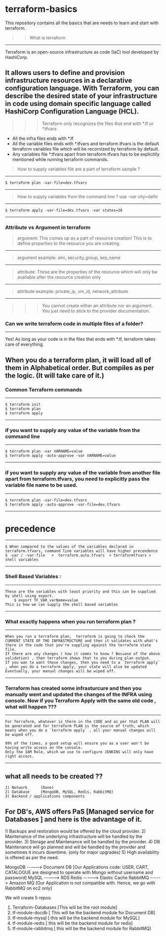 # terraform-basics

This repository contains all the basics that are needs to learn and start with terraform.

>> What is terraform

---
Terraform is an open-source infrastructure as code (IaC) tool developed by HashiCorp. 

It allows users to define and provision infrastructure resources in a declarative configuration language. With Terraform, you can describe the desired state of your infrastructure in code using domain specific language called HashiCorp Configuration Language (HCL).
---

>>> Terraform only recognizes the files that end with *.tf or *.tfvars

* All the infra files ends with *.tf
* All the variable files ends with *.tfvars and terraform.tfvars is the default terraform variables file which will be recornized by terraform by default.
* Any variables file *.tfvars apart from terraform.tfvars has to be explicitily mentioned while running terraform commands.

> How to supply variables file are a part of terraform sample ?

---
    $ terraform plan -var-file=dev.tfvars
---

> How to supply variables from the command line ? use -var city=delhi

---
    $ terraform apply -var-file=dev.tfvars -var states=28
---

### Attribute vs Argument in terraform

> argument: This comes up as a part of resource creation! This is to define properties to the resource you are creating.
----
> argument example: ami, security_group, key_name
---

> attribute: These are the properties of the resource which will only be available after the resource creation only
----
> attribute example: private_ip, vm_id, network_attribute
----


>>> You cannot create either an attribute nor an argument. You just need to stick to the provider documentation. 

### Can we write terraform code in multiple files of a folder?

---
Yes! As long as your code is in the files that ends with *.tf, terraform takes care of everything.

When you do a terraform plan, it will load all of them in Alphabetical order. But compiles as per the logic. (It will take care of it.)
----

### Common Terraform commands

---
    $ terraform init
    $ terraform plan
    $ terraform apply
---

### if you want to supply any value of the variable from the command line

---
    $ terraform plan -var VARNAME=value 
    $ terraform apply -auto-approve -var VARNAME=value 
---

### if you want to supply any value of the variable from another file apart from terraform.tfvars, you need to explicitly pass the variable file name to be used.

---
    $ terraform plan -var-file=dev.tfvars
    $ terraform apply -auto-approve -var-file=dev.tfvars
---

# precedence
---
    $ When compared to the values of the variables declared in terraform.tfvars, command line variables will have higher precendence
    $ -var / -var-file   >  terraform.auto.tfvars  > terraformtfvars > shell variables
---

### Shell Based Variables :

---
    These are the variables with least priority and this can be supplied by shell using export.
        $ export TF_VAR_varName=value  
    This is how we can supply the shell based variables
---

### What exactly happens when you run terraform plan ?

---
    When you run a terraform plan,  terraform is going to check the CURRENT STATE OF THE INFRASTRUCTURE and then it validates with what's there in the code that you're suppling against the terraform state file.
    If there are any changes ( how it comes to know ? Becuase of the above validation) , then terraform shows that to you during plan output.
    If you wan to want those changes, then you need to a `terraform apply` , when you do a terraform apply, your state will also be updated
    Eventually, your manual changes will be wiped off.
---

### Terraform has created some infrasturcure and then you manually went and updated the changes of the INFRA using console. Now if you Terraform Apply with the same old code , what will happen ???

---
    For Terraform, whatever is there in the CODE and as per that PLAN will be generated and for terraform PLAN is the source of truth, which means when you do a `terraform apply` , all your manual changes will be wiped off.

    99% of the times, a good setup will ensure you as a user won't be having write access on the console.
    Only the IAM Role, which we use to configure JENKINS will only have right access.
---

## what all needs to be created ??
    1) Network      (Done)
    2) Database     (MongoDB, MySQL, Redis, RabbitMQ)
    3) Backend / applications components


## For DB's, AWS offers PaS [Managed service for Databases ] and here is the advantage of it. 

!) Backups and restoration would be offered by the cloud provider.
2) Maintenance of the underlying infrastructure will be handled by the provider.
3) Storage and Maintenance will be handled by the provider.
4) DB Maintenance will go planned and will be handled by the provider and sometimes it incurs downtime. (only for major upgrades)
5) High availability is offered as per the need.

MongoDB     ----->  Document DB [Our Applications code: USER, CART, CATALOGUE are designed to operate with Mongo without username and password]
MySQL       ----->  RDS
Redis       ----->  Elastic Cache
RabbitMQ    ----->  Amazon MQ   [Our Application is not compatible with. Hence, we go with RabbitMQ on ec2 only]

We will create 5 repos: 
1) Terraform-Databases [This will be the root module]
2) tf-module-docdb     [ This will be the backend module for Document DB]
3) tf-module-mysql     [ this will be the backend module for MySQL]
4) tf-module-redis     [ this will be the backend module for redis]
5) tf-module-rabbitmq  [ this will be the backend module for RabbitMQ]
